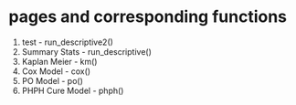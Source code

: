 # pages and corresponding functions

1. test - run_descriptive2()
2. Summary Stats - run_descriptive() 
3. Kaplan Meier - km()
4. Cox Model - cox()
5. PO Model - po()
6. PHPH Cure Model - phph()
